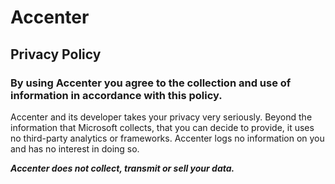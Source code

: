 # Accenter
## Privacy Policy
### By using Accenter you agree to the collection and use of information in accordance with this policy.

Accenter and its developer takes your privacy very seriously. Beyond the information that Microsoft collects, that you can decide to provide, it uses no third-party analytics or frameworks. Accenter logs no information on you and has no interest in doing so.


_**Accenter does not collect, transmit or sell your data.**_
